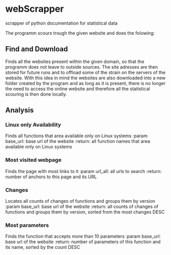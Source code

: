 # webScrapper
scrapper of python documentation for statistical data

The programm scours trough the given website and does the folowing:
## Find and Download
Finds all the websites present within the given domain, so that the programm does not leave to outside sources.
The site adresses are then stored for future runs and to offload some of the strain on the servers of the website.
With this idea in mind the websites are also downloaded into a new folder created by the program and as long as it is present,
there is no longer the need to access the online website and therefore all the statistical scouring is then done locally.
## Analysis
### Linux only Availability
Finds all functions that area available only on Linux systems
    :param base_url: base url of the website
    :return: all function names that area available only on Linux systems
### Most visited webpage
Finds the page with most links to it
    :param url_all: all urls to search
    :return: number of anchors to this page and its URL
### Changes
Locates all counts of changes of functions and groups them by version
    :param base_url: base url of the website
    :return: all counts of changes of functions and groups them by version, sorted from the most changes DESC
### Most parameters
Finds the function that accepts more than 10 parameters
    :param base_url: base url of the website
    :return: number of parameters of this function and its name, sorted by the count DESC
